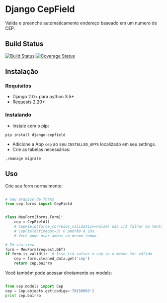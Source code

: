 # Django CepField

Valida e preenche automaticamente endereço baseado em um numero de CEP.

## Build Status

[![Build Status](https://travis-ci.org/mbodock/django-cepfield.svg?branch=master)](https://travis-ci.org/mbodock/django-cepfield/)
[![Coverage Status](https://coveralls.io/repos/github/mbodock/django-cepfield/badge.svg?branch=master)](https://coveralls.io/github/mbodock/django-cepfield?branch=master)


## Instalação

### Requisitos

* Django 2.0+ para python 3.5+
* Requests 2.20+


### Instalando


* Instale com o pip:

```shell
pip install django-cepfield
```

* Adicione a App `cep` ao seu `INSTALLED_APPS` localizado em seu settings.
* Crie as tabelas necessárias:

```shell
./manage migrate
```


## Uso

Crie seu form normalmente:

```python

# seu arquivo de forms
from cep.forms import CepField


class MeuForm(forms.Form):
    cep = CepField()
    # CepField(force_correios_validation=False) não irá falhar ao tentar conectar-se aos correios
    # CepField(timeout=3) O padrão é 10s.
    # Você pode usar ambas ao mesmo tempo

# Em sua view
form = MeuForm(request.GET)
if form.is_valid():  # Isso irá salvar o cep se o mesmo for válido
    cep = form.cleaned_data.get('cep')
    return cep.bairro
```

Você também pode acessar diretamente os models:

```python

from cep.models import Cep
cep = Cep.objects.get(codigo='70150903')
print cep.bairro
```
